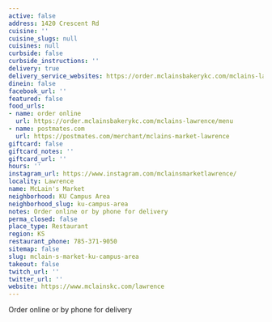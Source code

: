 ```yaml
---
active: false
address: 1420 Crescent Rd
cuisine: ''
cuisine_slugs: null
cuisines: null
curbside: false
curbside_instructions: ''
delivery: true
delivery_service_websites: https://order.mclainsbakerykc.com/mclains-lawrence/menu
dinein: false
facebook_url: ''
featured: false
food_urls:
- name: order online
  url: https://order.mclainsbakerykc.com/mclains-lawrence/menu
- name: postmates.com
  url: https://postmates.com/merchant/mclains-market-lawrence
giftcard: false
giftcard_notes: ''
giftcard_url: ''
hours: ''
instagram_url: https://www.instagram.com/mclainsmarketlawrence/
locality: Lawrence
name: McLain's Market
neighborhood: KU Campus Area
neighborhood_slug: ku-campus-area
notes: Order online or by phone for delivery
perma_closed: false
place_type: Restaurant
region: KS
restaurant_phone: 785-371-9050
sitemap: false
slug: mclain-s-market-ku-campus-area
takeout: false
twitch_url: ''
twitter_url: ''
website: https://www.mclainskc.com/lawrence
---
```


Order online or by phone for delivery